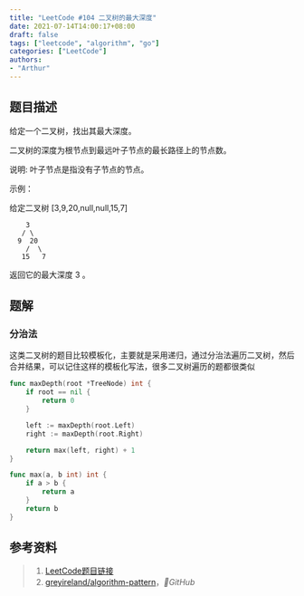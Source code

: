 ```yaml
---
title: "LeetCode #104 二叉树的最大深度"
date: 2021-07-14T14:00:17+08:00
draft: false
tags: ["leetcode", "algorithm", "go"]
categories: ["LeetCode"]
authors:
- "Arthur"
---
```


## 题目描述

给定一个二叉树，找出其最大深度。

二叉树的深度为根节点到最远叶子节点的最长路径上的节点数。

说明: 叶子节点是指没有子节点的节点。

示例：

给定二叉树 [3,9,20,null,null,15,7]

```
    3
   / \
  9  20
    /  \
   15   7
```

返回它的最大深度 3 。

## 题解

### 分治法

这类二叉树的题目比较模板化，主要就是采用递归，通过分治法遍历二叉树，然后合并结果，可以记住这样的模板化写法，很多二叉树遍历的题都很类似

```go
func maxDepth(root *TreeNode) int {
    if root == nil {
        return 0
    }

    left := maxDepth(root.Left)
    right := maxDepth(root.Right)

    return max(left, right) + 1
}

func max(a, b int) int {
    if a > b {
        return a
    }
    return b
}
```

## 参考资料

> 1. [LeetCode题目链接](https://leetcode-cn.com/problems/maximum-depth-of-binary-tree)
> 2. [greyireland/algorithm-pattern](https://github.com/greyireland/algorithm-pattern)，*GitHub*